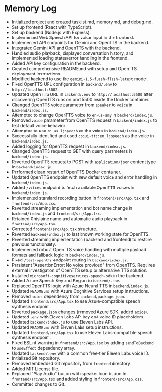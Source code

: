 # Memory Log

- Initialized project and created tasklist.md, memory.md, and debug.md.
- Set up frontend (React with TypeScript).
- Set up backend (Node.js with Express).
- Implemented Web Speech API for voice input in the frontend.
- Implemented API endpoints for Gemini and OpenTTS in the backend.
- Integrated Gemini API and OpenTTS with the backend.
- Handled audio playback, displayed conversation history, and implemented loading states/error handling in the frontend.
- Added API key configuration in the backend.
- Created comprehensive README.md with setup and OpenTTS deployment instructions.
- Modified backend to use the `gemini-1.5-flash-flash-latest` model.
- Fixed OpenTTS URL configuration in `backend/.env` to `http://localhost:5002`.
- Updated OpenTTS URL in `backend/.env` to `http://localhost:5500` after discovering OpenTTS runs on port 5500 inside the Docker container.
- Changed OpenTTS voice parameter from `speaker` to `voice` in `backend/index.js`.
- Attempted to change OpenTTS voice to `en-us-amy` in `backend/index.js`.
- Removed `voice` parameter from OpenTTS request in `backend/index.js` to test default voice behavior.
- Attempted to use `en-us-ljspeech` as the voice in `backend/index.js`.
- Successfully identified and used `coqui-tts:en_ljspeech` as the voice in `backend/index.js`.
- Added logging for OpenTTS request in `backend/index.js`.
- Changed OpenTTS request to GET with query parameters in `backend/index.js`.
- Reverted OpenTTS request to POST with `application/json` content type in `backend/index.js`.
- Performed clean restart of OpenTTS Docker container.
- Updated OpenTTS endpoint with new default voice and error handling in `backend/index.js`.
- Added `/voices` endpoint to fetch available OpenTTS voices in `backend/index.js`.
- Implemented standard recording button in `frontend/src/App.tsx` and `frontend/src/App.css`.
- Reverted streaming implementation and bot name change in `backend/index.js` and `frontend/src/App.tsx`.
- Retained Ghislaine name and automatic audio playback in `frontend/src/App.tsx`.
- Corrected `frontend/src/App.tsx` structure.
- Reverted `backend/index.js` to last known working state for OpenTTS.
- Reverted streaming implementation (backend and frontend) to restore previous functionality.
- Implemented robust OpenTTS voice handling with multiple payload formats and fallback logic in `backend/index.js`.
- Fixed `/test-opentts` endpoint routing in `backend/index.js`.
- Persistent "AssertionError: No voice provided" from OpenTTS. Requires external investigation of OpenTTS setup or alternative TTS solution.
- Installed `microsoft-cognitiveservices-speech-sdk` in the backend.
- Added Azure Speech Key and Region to `backend/.env`.
- Replaced OpenTTS logic with Azure Neural TTS in `backend/index.js`.
- Updated `README.md` with Azure Cognitive Services setup instructions.
- Removed `axios` dependency from `backend/package.json`.
- Updated `frontend/src/App.tsx` to use Azure-compatible speech synthesis endpoint.
- Reverted `package.json` changes (removed Azure SDK, added `axios`).
- Updated `.env` with Eleven Labs API key and voice ID placeholders.
- Updated `backend/index.js` to use Eleven Labs API.
- Updated `README.md` with Eleven Labs setup instructions.
- Updated `frontend/src/App.tsx` to use Eleven Labs-compatible speech synthesis endpoint.
- Fixed ESLint warning in `frontend/src/App.tsx` by adding `sendToBackend` to `useEffect` dependency array.
- Updated `backend/.env` with a common free-tier Eleven Labs voice ID.
- Initialized Git repository.
- Removed embedded Git repository from `frontend` directory.
- Added MIT License file.
- Replaced "Play Audio" button with speaker icon button in `frontend/src/App.tsx` and added styling in `frontend/src/App.css`.
- Committed changes to Git.